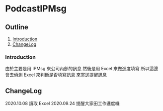 # PodcastIPMsg
## Outline
1. [Introduction](#Introduction)
2. [ChangeLog](#ChangeLog)

### Introduction
由於主要是用 IPMsg 來公司內部的訊息
然後是用 Excel 來做進度填寫
所以這邊會去偵測 Excel 來判斷是否填寫訊息
來寄送提醒訊息

## ChangeLog
2020.10.08 讀取 Excel
2020.09.24 提醒大家田工作進度囉
